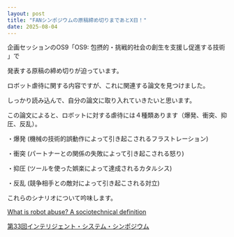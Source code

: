 ```yaml
---
layout: post
title: "FANシンポジウムの原稿締め切りまであとX日！"
date: 2025-08-04
---
```


企画セッションのOS9「OS9: 包摂的・挑戦的社会の創生を支援し促進する技術 」で

発表する原稿の締め切りが迫っています。

ロボット虐待に関する内容ですが、これに関連する論文を見つけました。

しっかり読み込んで、自分の論文に取り入れていきたいと思います。

この論文によると、ロボットに対する虐待には４種類あります（爆発、衝突、抑圧、反乱）。

・爆発 (機械の技術的誤動作によって引き起こされるフラストレーション)

・衝突 (パートナーとの関係の失敗によって引き起こされる怒り)

・抑圧 (ツールを使った娯楽によって達成されるカタルシス)

・反乱 (競争相手との敵対によって引き起こされる対立)

これらのシナリオについて吟味します。

[What is robot abuse? A sociotechnical definition](https://www.tandfonline.com/doi/full/10.1080/0144929X.2025.2462268)


[第33回インテリジェント・システム・シンポジウム](https://sites.google.com/view/fan2025)

